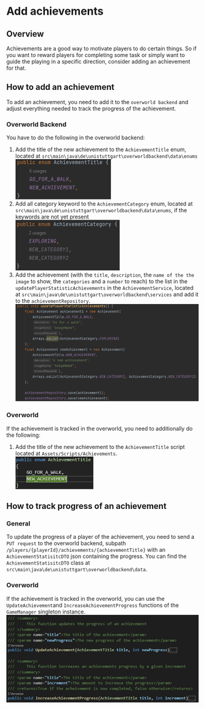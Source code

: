 # Add achievements

## Overview

Achievements are a good way to motivate players to do certain things. So if you want to reward players for completing some task or simply want to guide the playing in a specific direction, consider adding an achievement for that.

## How to add an achievement

To add an achievement, you need to add it to the `overworld backend` and adjust everything needed to track the progress of the achievement.

### Overworld Backend

You have to do the following in the overworld backend:

1. Add the title of the new achievement to the `AchievementTitle` enum, located at `src\main\java\de\unistuttgart\overworldbackend\data\enums`  
![Title enum](assets/achievement-backend-title-enum.webp)
2. Add all category keyword to the `AchievementCategory` enum, located at `src\main\java\de\unistuttgart\overworldbackend\data\enums`, if the keywords are not yet present  
![Category enum](assets/achievement-backend-category-enum.webp)
3. Add the achievement (with the `title`, `description`, the `name of the the image` to show, the `categories` and a `number` to reach) to the list in the `updatePlayerStatisticAchievements` in the `AchievementService`, located at `src\main\java\de\unistuttgart\overworldbackend\services` and add it to the `achievementRepository`.  
![Achievement creation](assets/achievement-creation.webp)

### Overworld

If the achievement is tracked in the overworld, you need to additionally do the following:

1. Add the title of the new achievement to the `AchievementTitle` script located at `Assets/Scripts/Achievements`.  
![Title enum](assets/achievement-title-enum.webp)

## How to track progress of an achievement

### General

To update the progress of a player of the achievement, you need to send a `PUT request` to the overworld backend, subpath `/players/{playerId}/achievements/{achievementTitle}` with an `AchievementStatisitcDTO` json containing the progress. You can find the `AchievementStatisitcDTO` class at `src\main\java\de\unistuttgart\overworldbackend\data`.

### Overworld

If the achievement is tracked in the overworld, you can use the `UpdateAchievement`and `IncreaseAchievementProgress` functions of the `GameManager` singleton instance.  
![Achievement Progress](assets/achievement-progressing.webp)
